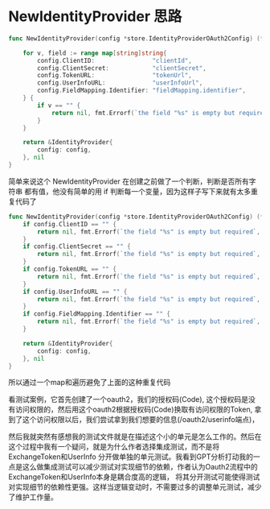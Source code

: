 # NewIdentityProvider 思路

```go
func NewIdentityProvider(config *store.IdentityProviderOAuth2Config) (*IdentityProvider, error) {

	for v, field := range map[string]string{
		config.ClientID:                "clientId",
		config.ClientSecret:            "clientSecret",
		config.TokenURL:                "tokenUrl",
		config.UserInfoURL:             "userInfoUrl",
		config.FieldMapping.Identifier: "fieldMapping.identifier",
	} {
		if v == "" {
			return nil, fmt.Errorf(`the field "%s" is empty but required`, field)
		}
	}

	return &IdentityProvider{
		config: config,
	}, nil
}
```

简单来说这个 NewIdentityProvider 在创建之前做了一个判断，判断是否所有字符串
都有值，他没有简单的用 if 判断每一个变量，因为这样子写下来就有太多重复代码了

```go
func NewIdentityProvider(config *store.IdentityProviderOAuth2Config) (*IdentityProvider, error) {
	if config.ClientID == "" {
		return nil, fmt.Errorf(`the field "%s" is empty but required`, "clientId")
	}
	if config.ClientSecret == "" {
		return nil, fmt.Errorf(`the field "%s" is empty but required`, "clientSecret")
	}
	if config.TokenURL == "" {
		return nil, fmt.Errorf(`the field "%s" is empty but required`, "tokenUrl")
	}
	if config.UserInfoURL == "" {
		return nil, fmt.Errorf(`the field "%s" is empty but required`, "userInfoUrl")
	}
	if config.FieldMapping.Identifier == "" {
		return nil, fmt.Errorf(`the field "%s" is empty but required`, "fieldMapping.identifier")
	}

	return &IdentityProvider{
		config: config,
	}, nil
}
```

所以通过一个map和遍历避免了上面的这种重复代码

看测试案例，它首先创建了一个oauth2，我们的授权码(Code), 这个授权码是没有访问权限的，然后用这个oauth2根据授权码(Code)换取有访问权限的Token,
拿到了这个访问权限以后，我们尝试拿到我们想要的信息(/oauth2/userinfo端点)，

然后我就突然有感想我的测试文件就是在描述这个小的单元是怎么工作的。然后在这个过程中我有一个疑问，就是为什么作者选择集成测试，而不是将ExchangeToken和UserInfo
分开做单独的单元测试。我看到GPT分析打动我的一点是这么做集成测试可以减少测试对实现细节的依赖，作者认为Oauth2流程中的ExchangeToken和UserInfo本身是耦合度高的逻辑，
将其分开测试可能使得测试对实现细节的依赖性更强。这样当逻辑变动时，不需要过多的调整单元测试，减少了维护工作量。

